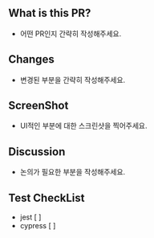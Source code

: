 ## What is this PR?

- 어떤 PR인지 간략히 작성해주세요.

## Changes

- 변경된 부분을 간략히 작성해주세요.

## ScreenShot

- UI적인 부분에 대한 스크린샷을 찍어주세요.

## Discussion

- 논의가 필요한 부분을 작성해주세요.

## Test CheckList

- jest [ ]
- cypress [ ]
